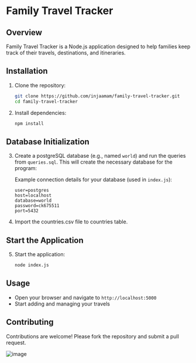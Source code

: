 # Family Travel Tracker

## Overview

Family Travel Tracker is a Node.js application designed to help families keep track of their travels, destinations, and itineraries.

## Installation

1. Clone the repository:

   ```bash
   git clone https://github.com/injaamam/family-travel-tracker.git
   cd family-travel-tracker
   ```

2. Install dependencies:
   ```bash
   npm install
   ```

## Database Initialization

3. Create a postgreSQL database (e.g., named `world`) and run the queries from `queries.sql`. This will create the necessary database for the program:

   Example connection details for your database (used in `index.js`):

   ```env
   user=postgres
   host=localhost
   database=world
   password=ck675511
   port=5432
   ```

4. Import the countries.csv file to countries table.

## Start the Application

5. Start the application:
   ```bash
   node index.js
   ```

## Usage

- Open your browser and navigate to `http://localhost:5000`
- Start adding and managing your travels

## Contributing

Contributions are welcome! Please fork the repository and submit a pull request.

![image](https://github.com/user-attachments/assets/323c6ee8-e84c-4a99-b413-0fe76e1954ab)

